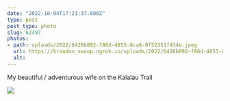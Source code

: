 ```yaml
---
date: "2022-10-04T17:21:37.000Z"
type: post 
post_type: photo
slug: 62497
photos: 
- path: uploads/2022/6426b092-f86d-4855-8ca6-0f52351f434e.jpeg
  url: https://brandon_swoop.ngrok.io/uploads/2022/6426b092-f86d-4855-8ca6-0f52351f434e.jpeg
  alt: 
---
```

My beautiful / adventurous wife on the Kalalau Trail 


![](/uploads/2022/6426b092-f86d-4855-8ca6-0f52351f434e.jpeg)
